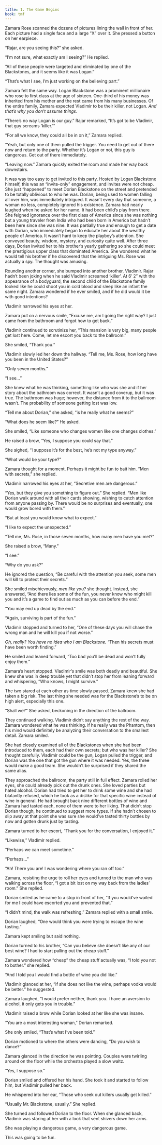 ```yaml
---
title: 1. The Game Begins
book: tmf
---
```

Zamara Rose scanned the dozens of pictures lining the wall in front of her. Each picture had a single face and a large “X” over it. She pressed a button on her earpiece.

“Rajar, are you seeing this?” she asked.

“I’m not sure, what exactly am I seeing?” He replied.

“All of these people were targeted and eliminated by one of the Blackstones, and it seems like it was Logan.”

“That’s what I see, I’m just working on the believing part.”

Zamara felt the same way. Logan Blackstone was a prominent millionaire who rose to first class at the age of sixteen. One-third of his money was inherited from his mother and the rest came from his many businesses. Of the entire family, Zamara expected Vladimir to be their killer, not Logan. *And that’s why you don’t assume things.*

“There’s no way Logan is our guy.” Rajar remarked, “It’s got to be Vladimir, that guy screams ‘killer.’”

“For all we know, they could all be in on it,” Zamara replied.

“Yeah, but only one of them pulled the trigger. You need to get out of there now and return to the party. Whether it’s Logan or not, this guy is dangerous. Get out of there immediately.

“Leaving now.” Zamara quickly exited the room and made her way back downstairs.

It was way too easy to get invited to this party. Hosted by Logan Blackstone himself, this was an “invite-only” engagement, and invites were not cheap. She just “happened” to meet Dorian Blackstone on the street and pretended to be totally oblivious to who he was. Dorian, being used to women falling all over him, was immediately intrigued. It wasn’t every day that someone, a woman no less, completely ignored his existence. Zamara had nearly laughed when he asked for her name. It had been child’s play from there. She feigned ignorance over the first class of America since she was nothing but a young traveler from India who had been born in America but hadn’t been here since she was nine. It was partially true and enough to get a date with Dorian, who immediately began to educate her about the wealthy people of America. It wasn’t hard to keep the playboy’s attention. She conveyed beauty, wisdom, mystery, and curiosity quite well. After three days, Dorian invited her to his brother’s yearly gathering so she could meet the prestigious upper class that dominated America. She wondered what he would tell his brother if he discovered that the intriguing Ms. Rose was actually a spy. The thought was amusing.

Rounding another corner, she bumped into another brother, Vladimir. Rajar hadn’t been joking when he said Vladimir screamed ‘killer’. At 6’ 2” with the appearance of a bodyguard, the second child of the Blackstone family looked like he could shoot you in cold blood and sleep like an infant the same night. Zamara wondered if he ever smiled, and if he did would it be with good intentions?

Vladimir narrowed his eyes at her.

Zamara put on a nervous smile, “Excuse me, am I going the right way? I just came from the bathroom and forgot how to get back.”

Vladimir continued to scrutinize her, “This mansion is very big, many people get lost here. Come, let me escort you back to the ballroom.”

She smiled, “Thank you.”

Vladimir slowly led her down the hallway. “Tell me, Ms. Rose, how long have you been in the United States?”

“Only seven months.”

“I see…”

She knew what he was thinking, something like who was she and if her story about the bathroom was correct. It wasn’t a good coverup, but it was true. The bathroom was huge; however, the distance from it to the ballroom wasn’t. The probability of someone getting lost was low.

“Tell me about Dorian,” she asked, “is he really what he seems?”

“What does he seem like?” He asked.

She smiled, “Like someone who changes women like one changes clothes.”

He raised a brow, “Yes, I suppose you could say that.”

She sighed, “I suppose it’s for the best, he’s not my type anyway.”

“What would be your type?”

Zamara thought for a moment. Perhaps it might be fun to bait him. “Men with secrets,” she replied.

Vladimir narrowed his eyes at her, “Secretive men are dangerous.”

“Yes, but they give you something to figure out.” She replied. “Men like Dorian walk around with all their cards showing, wishing to catch attention from anyone passing by. There would be no surprises and eventually, one would grow bored with them.”

“But at least you would know what to expect.”

“I like to expect the unexpected.”

“Tell me, Ms. Rose, in those seven months, how many men have you met?”

She raised a brow, “Many.”

“I see.”

“Why do you ask?”

He ignored the question, “Be careful with the attention you seek, some men will kill to protect their secrets.”

She smiled mischievously, *men like you?* she thought. Instead, she answered, “And there lies some of the fun, you never know who might kill you and it’s a game to find out as much as you can before the end.”

“You may end up dead by the end.”

“Again, surviving is part of the fun.”

Vladimir stopped and turned to her, “One of these days you will chase the wrong man and he will kill you if not worse.”

*Oh, really? You have no idea who I am Blackstone.* “Then his secrets must have been worth finding.”

He smiled and leaned forward, “Too bad you’ll be dead and won't fully enjoy them.”

Zamara’s heart stopped. Vladimir’s smile was both deadly and beautiful. She knew she was in deep trouble yet that didn’t stop her from leaning forward and whispering, “Who knows, I might survive.”

The two stared at each other as time slowly passed. Zamara knew she had taken a big risk. The last thing she needed was for the Blackstone’s to be on high alert, especially this one.

“Shall we?” She asked, beckoning in the direction of the ballroom.

They continued walking. Vladimir didn’t say anything the rest of the way. Zamara wondered what he was thinking. If he really was the Phantom, then his mind would definitely be analyzing their conversation to the smallest detail. Zamara smiled.

She had closely examined all of the Blackstones when she had been introduced to them, each had their own secrets; but who was her killer? She thought carefully. Vladimir could be the gun, Logan pulled the trigger, and Dorian was the one that got the gun where it was needed. Yes, the three would make a good team. She wouldn’t be surprised if they shared the same alias.

They approached the ballroom, the party still in full effect. Zamara rolled her eyes, she could already pick out the drunk ones. She loved parties but hated alcohol. Dorian had tried to get her to drink some wine and she had blatantly refused, which he took as a dislike for that specific wine instead of wine in general. He had brought back nine different bottles of wine and Zamara had tasted each, none of them were to her liking. That didn’t stop Dorian though, he continued to suggest more types. If she hadn’t chosen to slip away at that point she was sure she would’ve tasted thirty bottles by now and gotten drunk just by tasting.

Zamara turned to her escort, “Thank you for the conversation, I enjoyed it.”

“Likewise,” Vladimir replied.

“Perhaps we can meet sometime.”

“Perhaps…”

“Ah! There you are! I was wondering where you ran off too.”

Zamara, resisting the urge to roll her eyes and turned to the man who was walking across the floor, “I got a bit lost on my way back from the ladies’ room.” She replied.

Dorian smiled as he came to a stop in front of her, “If you would’ve waited for me I could have escorted you and prevented that.”

“I didn’t mind, the walk was refreshing,” Zamara replied with a small smile.

Dorian laughed, “One would think you were trying to escape the wine tasting.”

Zamara kept smiling but said nothing.

Dorian turned to his brother, “Can you believe she doesn’t like any of our best wine? I had to start pulling out the cheap stuff.”

Zamara wondered how “cheap” the cheap stuff actually was, “I told you not to bother.” she replied.

“And I told you I would find a bottle of wine you did like.”

Vladimir glanced at her, “If she does not like the wine, perhaps vodka would be better.” he suggested.

Zamara laughed, “I would prefer neither, thank you. I have an aversion to alcohol, it only gets you in trouble.”

Vladimir raised a brow while Dorian looked at her like she was insane.

“You are a most interesting woman,” Dorian remarked.

She only smiled, “That’s what I’ve been told.”

Dorian motioned to where the others were dancing, “Do you wish to dance?”

Zamara glanced in the direction he was pointing. Couples were twirling around on the floor while the orchestra played a slow waltz.

“Yes, I suppose so.”

Dorian smiled and offered her his hand. She took it and started to follow him, but Vladimir pulled her back.

He whispered into her ear, “Those who seek out killers usually get killed.”

“Usually Mr. Blackstone, usually.” She replied.

She turned and followed Dorian to the floor. When she glanced back, Vladimir was staring at her with a look that sent shivers down her arms.

She was playing a dangerous game, a very dangerous game.

This was going to be fun.
